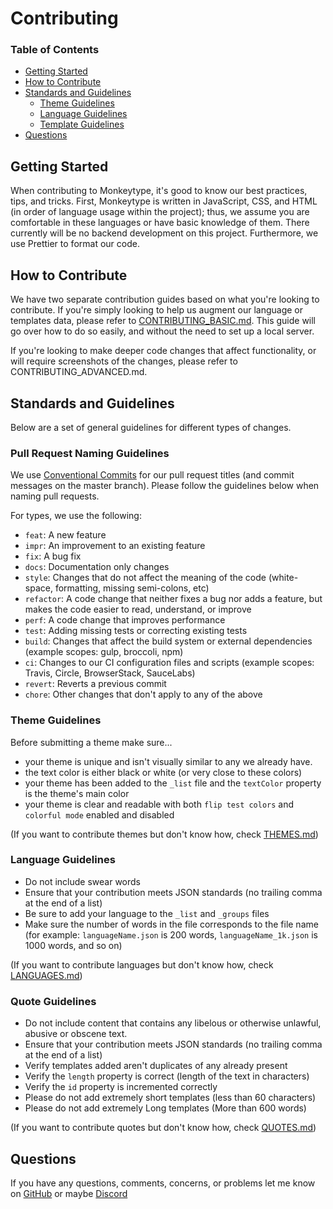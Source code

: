 # Contributing

### **Table of Contents**

- [Getting Started](#getting-started)
- [How to Contribute](#how-to-contribute)
- [Standards and Guidelines](#standards-and-guidelines)
  - [Theme Guidelines](#theme-guidelines)
  - [Language Guidelines](#language-guidelines)
  - [Template Guidelines](#template-guidelines)
- [Questions](#questions)

## Getting Started

When contributing to Monkeytype, it's good to know our best practices, tips, and tricks. First, Monkeytype is written in JavaScript, CSS, and HTML (in order of language usage within the project); thus, we assume you are comfortable in these languages or have basic knowledge of them. There currently will be no backend development on this project. Furthermore, we use Prettier to format our code.

## How to Contribute

We have two separate contribution guides based on what you're looking to contribute. If you're simply looking to help us augment our language or templates data, please refer to [CONTRIBUTING_BASIC.md](./CONTRIBUTING_BASIC.md). This guide will go over how to do so easily, and without the need to set up a local server.

If you're looking to make deeper code changes that affect functionality, or will require screenshots of the changes, please refer to CONTRIBUTING_ADVANCED.md.

## Standards and Guidelines

Below are a set of general guidelines for different types of changes.

### Pull Request Naming Guidelines

We use [Conventional Commits](https://www.conventionalcommits.org/en/v1.0.0/) for our pull request titles (and commit messages on the master branch). Please follow the guidelines below when naming pull requests.

For types, we use the following:

- `feat`: A new feature
- `impr`: An improvement to an existing feature
- `fix`: A bug fix
- `docs`: Documentation only changes
- `style`: Changes that do not affect the meaning of the code (white-space, formatting, missing semi-colons, etc)
- `refactor`: A code change that neither fixes a bug nor adds a feature, but makes the code easier to read, understand, or improve
- `perf`: A code change that improves performance
- `test`: Adding missing tests or correcting existing tests
- `build`: Changes that affect the build system or external dependencies (example scopes: gulp, broccoli, npm)
- `ci`: Changes to our CI configuration files and scripts (example scopes: Travis, Circle, BrowserStack, SauceLabs)
- `revert`: Reverts a previous commit
- `chore`: Other changes that don't apply to any of the above

### Theme Guidelines

Before submitting a theme make sure...

- your theme is unique and isn't visually similar to any we already have.
- the text color is either black or white (or very close to these colors)
- your theme has been added to the `_list` file and the `textColor` property is the theme's main color
- your theme is clear and readable with both `flip test colors` and `colorful mode` enabled and disabled

(If you want to contribute themes but don't know how, check [THEMES.md](./THEMES.md))

### Language Guidelines

- Do not include swear words
- Ensure that your contribution meets JSON standards (no trailing comma at the end of a list)
- Be sure to add your language to the `_list` and `_groups` files
- Make sure the number of words in the file corresponds to the file name (for example: `languageName.json` is 200 words, `languageName_1k.json` is 1000 words, and so on)

(If you want to contribute languages but don't know how, check [LANGUAGES.md](./LANGUAGES.md))

### Quote Guidelines

- Do not include content that contains any libelous or otherwise unlawful, abusive or obscene text.
- Ensure that your contribution meets JSON standards (no trailing comma at the end of a list)
- Verify templates added aren't duplicates of any already present
- Verify the `length` property is correct (length of the text in characters)
- Verify the `id` property is incremented correctly
- Please do not add extremely short templates (less than 60 characters)
- Please do not add extremely Long templates (More than 600 words)

(If you want to contribute quotes but don't know how, check [QUOTES.md](./QUOTES.md))

## Questions

If you have any questions, comments, concerns, or problems let me know on [GitHub](https://github.com/TechPixelOni) or maybe [Discord](#)

